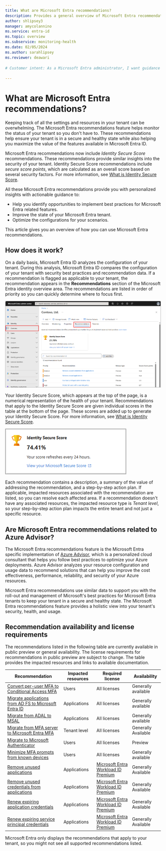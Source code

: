```yaml
---
title: What are Microsoft Entra recommendations?
description: Provides a general overview of Microsoft Entra recommendations so you can keep your tenant secure and healthy.
author: shlipsey3
manager: amycolannino
ms.service: entra-id
ms.topic: overview
ms.subservice: monitoring-health
ms.date: 02/05/2024
ms.author: sarahlipsey
ms.reviewer: deawari  

# Customer intent: As a Microsoft Entra administrator, I want guidance to so that I can keep my Microsoft Entra tenant in a healthy state.

---
```


# What are Microsoft Entra recommendations?

Keeping track of all the settings and resources in your tenant can be overwhelming. The Microsoft Entra recommendations feature helps monitor the status of your tenant so you don't have to. These recommendations help ensure your tenant is in a secure and healthy state while also helping you maximize the value of the features available in Microsoft Entra ID.

Microsoft Entra recommendations now include *Identity Secure Score* recommendations. These recommendations provide similar insights into the security of your tenant. Identity Secure Score recommendations include *secure score points*, which are calculated as an overall score based on several security factors. For more information, see [What is Identity Secure Score](concept-identity-secure-score.md). 

All these Microsoft Entra recommendations provide you with personalized insights with actionable guidance to:

- Help you identify opportunities to implement best practices for Microsoft Entra related features.
- Improve the state of your Microsoft Entra tenant.
- Optimize the configurations for your scenarios.

This article gives you an overview of how you can use Microsoft Entra recommendations.

## How does it work?

On a daily basis, Microsoft Entra ID analyzes the configuration of your tenant. During this analysis, Microsoft Entra ID compares the configuration of your tenant with security best practices and recommendation data. If a recommendation is flagged as applicable to your tenant, the recommendation appears in the **Recommendations** section of the Microsoft Entra identity overview area. The recommendations are listed in order of priority so you can quickly determine where to focus first.

![Screenshot of the Overview page of the tenant with the Recommendations option highlighted.](./media/overview-recommendations/recommendations-overview.png) 

Your Identity Secure Score, which appears at the top of the page, is a numerical representation of the health of your tenant. Recommendations that apply to the Identity Secure Score are given individual scores in the table at the bottom of the page. These scores are added up to generate your Identity Secure Score. For more information, see [What is Identity Secure Score](concept-identity-secure-score.md).

![Screenshot of the Identity Secure Score.](./media/overview-recommendations/identity-secure-score.png)

Each recommendation contains a description, a summary of the value of addressing the recommendation, and a step-by-step action plan. If applicable, impacted resources associated with the recommendation are listed, so you can resolve each affected area. If a recommendation doesn't have any associated resources, the impacted resource type is *Tenant level*, so your step-by-step action plan impacts the entire tenant and not just a specific resource.

## Are Microsoft Entra recommendations related to Azure Advisor?

The Microsoft Entra recommendations feature is the Microsoft Entra specific implementation of [Azure Advisor](/azure/advisor/advisor-overview), which is a personalized cloud consultant that helps you follow best practices to optimize your Azure deployments. Azure Advisor analyzes your resource configuration and usage data to recommend solutions that can help you improve the cost effectiveness, performance, reliability, and security of your Azure resources.

Microsoft Entra recommendations use similar data to support you with the roll-out and management of Microsoft's best practices for Microsoft Entra tenants to keep your tenant in a secure and healthy state. The Microsoft Entra recommendations feature provides a holistic view into your tenant's security, health, and usage. 

## Recommendation availability and license requirements

The recommendations listed in the following table are currently available in public preview or general availability. The license requirements for recommendations in public preview are subject to change. The table provides the impacted resources and links to available documentation.

| Recommendation  | Impacted resources | Required license | Availability |
|---- |---- |---- |---- |
| [Convert per-user MFA to Conditional Access MFA](recommendation-turn-off-per-user-mfa.md) | Users | All licenses | Generally available |
| [Migrate applications from AD FS to Microsoft Entra ID](recommendation-migrate-apps-from-adfs-to-azure-ad.md) | Applications | All licenses | Generally available |
| [Migrate from ADAL to MSAL](recommendation-migrate-from-adal-to-msal.md) | Applications | All licenses | Generally available |
| [Migrate from MFA server to Microsoft Entra MFA](recommendation-migrate-to-microsoft-entra-mfa.md) | Tenant level | All licenses | Generally Available |
| [Migrate to Microsoft Authenticator](recommendation-migrate-to-authenticator.md) | Users | All licenses | Preview |
| [Minimize MFA prompts from known devices](recommendation-mfa-from-known-devices.md)  | Users | All licenses | Generally available |
| [Remove unused applications](recommendation-remove-unused-apps.md) | Applications | [Microsoft Entra Workload ID Premium](https://www.microsoft.com/security/business/identity-access/microsoft-entra-workload-id) | Generally Available |
| [Remove unused credentials from applications](recommendation-remove-unused-credential-from-apps.md) | Applications | [Microsoft Entra Workload ID Premium](https://www.microsoft.com/security/business/identity-access/microsoft-entra-workload-id) | Generally Available |
| [Renew expiring application credentials](recommendation-renew-expiring-application-credential.md) | Applications | [Microsoft Entra Workload ID Premium](https://www.microsoft.com/security/business/identity-access/microsoft-entra-workload-id) | Generally Available |
| [Renew expiring service principal credentials](recommendation-renew-expiring-service-principal-credential.md) | Applications | [Microsoft Entra Workload ID Premium](https://www.microsoft.com/security/business/identity-access/microsoft-entra-workload-id) | Generally Available |


Microsoft Entra only displays the recommendations that apply to your tenant, so you might not see all supported recommendations listed.
